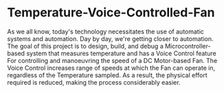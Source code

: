 # Temperature-Voice-Controlled-Fan
As we all know, today's technology necessitates the use of automatic systems and  automation. 
Day by day, we're getting closer to automation. 
The goal of this project is to  design, build, and debug a Microcontroller-based system that measures temperature and  has a Voice Control feature
For controlling and manoeuvring the speed of a DC Motor-based  Fan. 
The Voice Control increases range of speeds at which the Fan can operate in,  regardless of the Temperature sampled.
As a result, the physical effort required is reduced,  making the process considerably easier.
